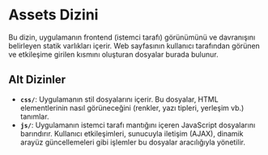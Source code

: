 # Assets Dizini

Bu dizin, uygulamanın frontend (istemci tarafı) görünümünü ve davranışını belirleyen statik varlıkları içerir. Web sayfasının kullanıcı tarafından görünen ve etkileşime girilen kısmını oluşturan dosyalar burada bulunur.

## Alt Dizinler

- **`css/`**: Uygulamanın stil dosyalarını içerir. Bu dosyalar, HTML elementlerinin nasıl görüneceğini (renkler, yazı tipleri, yerleşim vb.) tanımlar.
- **`js/`**: Uygulamanın istemci tarafı mantığını içeren JavaScript dosyalarını barındırır. Kullanıcı etkileşimleri, sunucuyla iletişim (AJAX), dinamik arayüz güncellemeleri gibi işlemler bu dosyalar aracılığıyla yönetilir.
